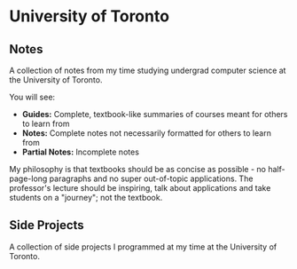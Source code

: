 # University of Toronto

## Notes
A collection of notes from my time studying undergrad computer science at the University of Toronto.

You will see:
- **Guides:** Complete, textbook-like summaries of courses meant for others to learn from
- **Notes:** Complete notes not necessarily formatted for others to learn from
- **Partial Notes:** Incomplete notes

My philosophy is that textbooks should be as concise as possible - no half-page-long paragraphs and no super out-of-topic applications.
The professor's lecture should be inspiring, talk about applications and take students on a "journey"; not the textbook.


## Side Projects
A collection of side projects I programmed at my time at the University of Toronto.